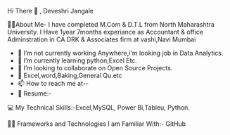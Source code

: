    Hi There 👋 , Deveshri Jangale

  
  🧍‍♀️About Me-
  I have completed M.Com & D.T.L from North Maharashtra University.
  I Have 1year 7months experiance as Accountant & office Adminstration in CA DRK & Associates firm at vashi,Navi Mumbai
- 🔭 I’m not currently working Anywhere,i'm looking job in Data Analytics.
- 🌱 I’m currently learning python,Excel Etc.
- 👯 I’m looking to collaborate on Open Source Projects.
- 💬 Excel,word,Baking,General Qu.etc
- 📫 How to reach me at--
- 📝 Resume:-

💻 My Technical Skills:-Excel,MySQL, Power Bi,Tableu, Python.
     
👩‍💻 Frameworks and Technologies I am Familiar With:-
     GitHub

   

  
